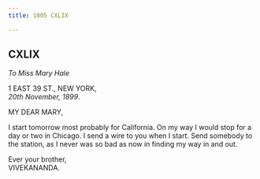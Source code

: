 ```yaml
---
title: 1005 CXLIX

---
```

  

  


## CXLIX

*To Miss Mary Hale*

1 EAST 39 ST., NEW YORK,  
*20th November, 1899*.

MY DEAR MARY,

I start tomorrow most probably for California. On my way I would stop
for a day or two in Chicago. I send a wire to you when I start. Send
somebody to the station, as I never was so bad as now in finding my way
in and out.

Ever your brother,  
VIVEKANANDA.